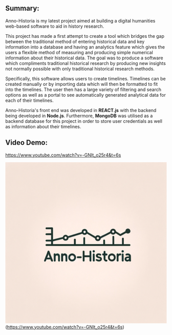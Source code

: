 ## Summary:
Anno-Historia is my latest project aimed at building a digital humanities web-based software to aid in history research.

This project has made a first attempt to create a tool which bridges the gap between the traditional
method of entering historical data and key information into a database and having an analytics
feature which gives the users a flexible method of measuring and producing simple numerical
information about their historical data. The goal was to produce a software which compliments
traditional historical research by producing new insights not normally possible with only traditional
historical research methods.

Specifically, this software allows users to create timelines. Timelines can be created manually or by importing data which will then be formatted to fit into the timelines.
The user then has a large variety of filtering and search options as well as a portal to see automatically generated analytical data for each of their timelines.

Anno-Historia's front end was developed in **REACT.js** with the backend being developed in **Node.js**. Furthermore, **MongoDB** was utilised as a backend database for this project
in order to store user credentials as well as information about their timelines.

## Video Demo:

https://www.youtube.com/watch?v=-GNIt_o25r4&t=6s

![Anno-Historia Logo](ah_logo.png)(https://www.youtube.com/watch?v=-GNIt_o25r4&t=6s)


